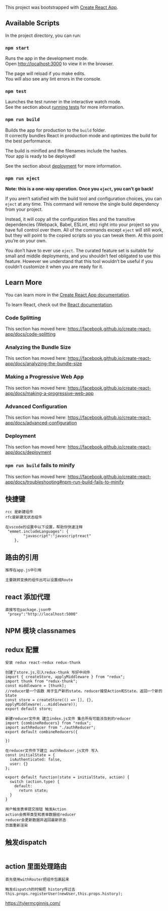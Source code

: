 This project was bootstrapped with [Create React App](https://github.com/facebook/create-react-app).

## Available Scripts

In the project directory, you can run:

### `npm start`

Runs the app in the development mode.<br>
Open [http://localhost:3000](http://localhost:3000) to view it in the browser.

The page will reload if you make edits.<br>
You will also see any lint errors in the console.

### `npm test`

Launches the test runner in the interactive watch mode.<br>
See the section about [running tests](https://facebook.github.io/create-react-app/docs/running-tests) for more information.

### `npm run build`

Builds the app for production to the `build` folder.<br>
It correctly bundles React in production mode and optimizes the build for the best performance.

The build is minified and the filenames include the hashes.<br>
Your app is ready to be deployed!

See the section about [deployment](https://facebook.github.io/create-react-app/docs/deployment) for more information.

### `npm run eject`

**Note: this is a one-way operation. Once you `eject`, you can’t go back!**

If you aren’t satisfied with the build tool and configuration choices, you can `eject` at any time. This command will remove the single build dependency from your project.

Instead, it will copy all the configuration files and the transitive dependencies (Webpack, Babel, ESLint, etc) right into your project so you have full control over them. All of the commands except `eject` will still work, but they will point to the copied scripts so you can tweak them. At this point you’re on your own.

You don’t have to ever use `eject`. The curated feature set is suitable for small and middle deployments, and you shouldn’t feel obligated to use this feature. However we understand that this tool wouldn’t be useful if you couldn’t customize it when you are ready for it.

## Learn More

You can learn more in the [Create React App documentation](https://facebook.github.io/create-react-app/docs/getting-started).

To learn React, check out the [React documentation](https://reactjs.org/).

### Code Splitting

This section has moved here: https://facebook.github.io/create-react-app/docs/code-splitting

### Analyzing the Bundle Size

This section has moved here: https://facebook.github.io/create-react-app/docs/analyzing-the-bundle-size

### Making a Progressive Web App

This section has moved here: https://facebook.github.io/create-react-app/docs/making-a-progressive-web-app

### Advanced Configuration

This section has moved here: https://facebook.github.io/create-react-app/docs/advanced-configuration

### Deployment

This section has moved here: https://facebook.github.io/create-react-app/docs/deployment

### `npm run build` fails to minify

This section has moved here: https://facebook.github.io/create-react-app/docs/troubleshooting#npm-run-build-fails-to-minify

## 快捷键

```
rcc 是新建组件
rfc是新建无状态组件

在vscode的设置中以下设置，帮助你快速注释
 "emmet.includeLanguages": {
        "javascript":"javascriptreact"
    },
```

## 路由的引用

```
推荐在app.js中引用

主要跳转变换的组件出可以设置成Route
```

## react 添加代理

```
直接写在package.json中
 "proxy":"http://localhost:5000"
```

## NPM 模块 classnames

## redux 配置

```
安装 redux react-redux redux-thunk

创建了store.js,引入redux-thunk 写好中间件
import { createStore, applyMiddleware } from "redux";
import thunk from "redux-thunk";
const middleware = [thunk];
//reducer是一个函数 用于生产新的state。reducer接受Action和State，返回一个新的State
const store = createStore(() => [], {}, applyMiddleware(...middleware));
export default store;

新建reducer文件夹 建立index.js文件 集合所有可能涉及到的reducer
import {combineReducers} from "redux";
import authReducer from "./authReducer";
export default combineReducers({

})

在reducer文件件下建立 authReducer.js文件 写入
const initialState = {
  isAuthenticated: false,
  user: {}
};

export default function(state = initialState, action) {
  switch (action.type) {
    default:
      return state;
  }
}

用户触发表单提交按钮 触发Action
action会携带类型和表单数据给reducer
reducer会更新数据并返回最新状态
页面重新渲染

```
## 触发dispatch
```

```
## action 里面处理路由
```
首先使用withRouter把组件包裹起来

触发dispatch的时候把 history传过去
this.props.registerUser(newUser,this.props.history);

```
https://tylermcginnis.com/

